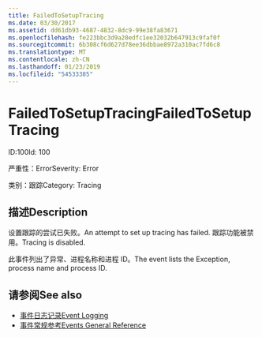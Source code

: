 ```yaml
---
title: FailedToSetupTracing
ms.date: 03/30/2017
ms.assetid: dd61db93-4687-4832-8dc9-99e38fa83671
ms.openlocfilehash: fe223bbc3d9a20edfc1ee32032b647913c9faf0f
ms.sourcegitcommit: 6b308cf6d627d78ee36dbbae8972a310ac7fd6c8
ms.translationtype: MT
ms.contentlocale: zh-CN
ms.lasthandoff: 01/23/2019
ms.locfileid: "54533385"
---
```

# <a name="failedtosetuptracing"></a><span data-ttu-id="6ad2a-102">FailedToSetupTracing</span><span class="sxs-lookup"><span data-stu-id="6ad2a-102">FailedToSetupTracing</span></span>
<span data-ttu-id="6ad2a-103">ID:100</span><span class="sxs-lookup"><span data-stu-id="6ad2a-103">Id: 100</span></span>  
  
 <span data-ttu-id="6ad2a-104">严重性：Error</span><span class="sxs-lookup"><span data-stu-id="6ad2a-104">Severity: Error</span></span>  
  
 <span data-ttu-id="6ad2a-105">类别：跟踪</span><span class="sxs-lookup"><span data-stu-id="6ad2a-105">Category: Tracing</span></span>  
  
## <a name="description"></a><span data-ttu-id="6ad2a-106">描述</span><span class="sxs-lookup"><span data-stu-id="6ad2a-106">Description</span></span>  
 <span data-ttu-id="6ad2a-107">设置跟踪的尝试已失败。</span><span class="sxs-lookup"><span data-stu-id="6ad2a-107">An attempt to set up tracing has failed.</span></span> <span data-ttu-id="6ad2a-108">跟踪功能被禁用。</span><span class="sxs-lookup"><span data-stu-id="6ad2a-108">Tracing is disabled.</span></span>  
  
 <span data-ttu-id="6ad2a-109">此事件列出了异常、进程名称和进程 ID。</span><span class="sxs-lookup"><span data-stu-id="6ad2a-109">The event lists the Exception, process name and process ID.</span></span>  
  
## <a name="see-also"></a><span data-ttu-id="6ad2a-110">请参阅</span><span class="sxs-lookup"><span data-stu-id="6ad2a-110">See also</span></span>
- [<span data-ttu-id="6ad2a-111">事件日志记录</span><span class="sxs-lookup"><span data-stu-id="6ad2a-111">Event Logging</span></span>](../../../../../docs/framework/wcf/diagnostics/event-logging/index.md)
- [<span data-ttu-id="6ad2a-112">事件常规参考</span><span class="sxs-lookup"><span data-stu-id="6ad2a-112">Events General Reference</span></span>](../../../../../docs/framework/wcf/diagnostics/event-logging/events-general-reference.md)
